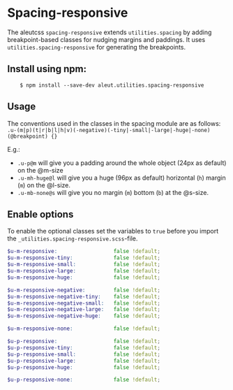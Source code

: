 # Spacing-responsive

The aleutcss `spacing-responsive` extends `utilities.spacing` by adding breakpoint-based classes for
nudging margins and paddings. It uses `utilities.spacing-responsive` for generating the breakpoints.


## Install using npm:

```ssh
    $ npm install --save-dev aleut.utilities.spacing-responsive

```


## Usage
The conventions used in the classes in the spacing module are as follows:
    `.u-(m|p)(t|r|b|l|h|v)(-negative)(-tiny|-small|-large|-huge|-none)(@breakpoint) {}`

E.g.:

* `.u-p@m` will give you a padding around the whole object (24px as default) on the @m-size
* `.u-mh-huge@l` will give you a huge (96px as default) horizontal (`h`) margin (`m`) on the @l-size.
* `.u-mb-none@s` will give you no margin (`m`) bottom (`b`) at the @s-size.

## Enable options
To enable the optional classes set the variables to `true` before you import
the `_utilities.spacing-responsive.scss`-file.

```scss
$u-m-responsive:                  false !default;
$u-m-responsive-tiny:             false !default;
$u-m-responsive-small:            false !default;
$u-m-responsive-large:            false !default;
$u-m-responsive-huge:             false !default;

$u-m-responsive-negative:         false !default;
$u-m-responsive-negative-tiny:    false !default;
$u-m-responsive-negative-small:   false !default;
$u-m-responsive-negative-large:   false !default;
$u-m-responsive-negative-huge:    false !default;

$u-m-responsive-none:             false !default;

$u-p-responsive:                  false !default;
$u-p-responsive-tiny:             false !default;
$u-p-responsive-small:            false !default;
$u-p-responsive-large:            false !default;
$u-p-responsive-huge:             false !default;

$u-p-responsive-none:             false !default;
```
